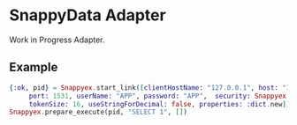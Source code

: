 # SnappyData Adapter

Work in Progress Adapter. 

## Example

```elixir
{:ok, pid} = Snappyex.start_link([clientHostName: "127.0.0.1", host: "192.168.1.80", clientID: "ElixirClient1|0x" <> Base.encode16(inspect self), 
     port: 1531, userName: "APP", password: "APP",  security: Snappyex.Model.SecurityMechanism.plain, 
     tokenSize: 16, useStringForDecimal: false, properties: :dict.new])
Snappyex.prepare_execute(pid, "SELECT 1", [])
```
